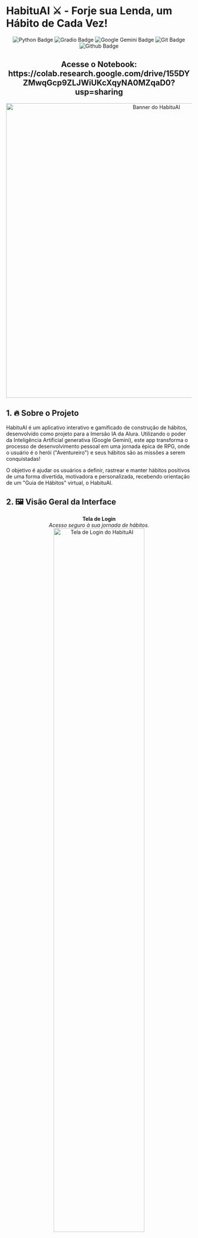 # HabituAI ⚔️ - Forje sua Lenda, um Hábito de Cada Vez!

<div align="center">
    <img alt="Python Badge" src="https://img.shields.io/badge/Python-3776AB?style=for-the-badge&logo=python&logoColor=white&labelColor=%231A1A1A">
    <img alt="Gradio Badge" src="https://img.shields.io/badge/Gradio-FF8C00?style=for-the-badge&logo=gradio&logoColor=white&labelColor=%231A1A1A">
    <img alt="Google Gemini Badge" src="https://img.shields.io/badge/Google%20Gemini-4285F4?style=for-the-badge&logo=google&logoColor=white&labelColor=%231A1A1A">
    <img alt="Git Badge" src="https://img.shields.io/badge/GIT-E44C30?style=for-the-badge&logo=git&logoColor=white&labelColor=%231A1A1A">
    <img alt="Github Badge" src="https://img.shields.io/badge/Github-181717?style=for-the-badge&logo=github&logoColor=white&labelColor=%231A1A1A">
  <h2>Acesse o Notebook: <br>https://colab.research.google.com/drive/155DYZMwqGcp9ZLJWiUKcXqyNA0MZqaD0?usp=sharing</h2>
</div>
<div align="center">
  <!-- Adicione um logo para o HabituAI se tiver, ou remova esta seção -->
  <!-- <img align="center" alt="HabituAI Logo" height="150px" width="150px" src="./path/to/your/habitai_logo.png"> -->
</div>
<div align="center">
  <img align="center" alt="Banner do HabituAI" height="auto" width="800" src="URL_DO_SEU_BANNER_AQUI_SE_TIVER.gif"> 
  <!-- Crie um banner legal para o HabituAI ou remova esta linha -->
</div>

## 1. 🔥 Sobre o Projeto

HabituAI é um aplicativo interativo e gamificado de construção de hábitos, desenvolvido como projeto para a Imersão IA da Alura. Utilizando o poder da Inteligência Artificial generativa (Google Gemini), este app transforma o processo de desenvolvimento pessoal em uma jornada épica de RPG, onde o usuário é o herói ("Aventureiro") e seus hábitos são as missões a serem conquistadas!

O objetivo é ajudar os usuários a definir, rastrear e manter hábitos positivos de uma forma divertida, motivadora e personalizada, recebendo orientação de um "Guia de Hábitos" virtual, o HabituAI.

## 2. 🖼️ Visão Geral da Interface

<p align="center">
  <strong>Tela de Login</strong><br>
  <em>Acesso seguro à sua jornada de hábitos.</em><br>
  <img width="70%" src="./src/login.jpeg" alt="Tela de Login do HabituAI">
</p>
<br>
<p align="center">
  <strong>Chat Interativo com HabituAI</strong><br>
  <em>Converse com seu guia para definir metas e receber missões.</em><br>
  <img width="70%" src="./src/chat.jpeg" alt="Interface de Chat com HabituAI">
</p>
<br>
<p align="center">
  <strong>Dashboard de Missões e Perfil</strong><br>
  <em>Acompanhe suas missões ativas, seu progresso (Nível, XP, Gold) e marque suas conquistas.</em><br>
  <img width="70%" src="./src/missoes.jpeg" alt="Dashboard de Missões e Perfil do Aventureiro">
</p>
<br>
<p align="center">
  <strong>Loja do Aventureiro (Vislumbre)</strong><br>
  <em>Um espaço para futuras recompensas e itens para sua jornada.</em><br>
  <img width="70%" src="./src/perfil.jpeg" alt="Aba da Loja do Aventureiro">
  <!-- Ajuste a legenda se 'perfil.jpeg' mostrar o perfil ou outro aspecto -->
</p>

## 3. ✨ Funcionalidades Implementadas (MVP)

*   **Login Simulado:** Acesso inicial com credenciais pré-definidas, exibindo o nome do aventureiro na interface principal.
*   **Chat Inteligente com HabituAI:**
    *   Interação conversacional para o usuário expressar seus objetivos e desafios relacionados a hábitos.
    *   A IA (HabituAI) faz perguntas contextuais para refinar o entendimento.
    *   Geração de planos de "Missões" (hábitos) personalizadas com base na conversa.
*   **Sistema de Missões Gamificadas:**
    *   Nomes temáticos para cada missão.
    *   Metas claras, frequência e recompensas (XP e Gold).
*   **Dashboard Interativo:**
    *   **Perfil do Aventureiro:** Exibição de Nível, XP e Gold.
    *   **Missões Ativas:** Lista de missões atuais com checkboxes para marcar conclusão (atualização em tempo real na sessão).
*   **Progressão e Gamificação:**
    *   Acúmulo de XP e Gold ao concluir missões.
    *   Avanço de Nível com base no XP.
*   **Interface Temática e Responsiva:**
    *   Desenvolvida com Gradio, com tema escuro e destaques em verde, otimizada para uma experiência de RPG.
*   **Loja do Aventureiro (Conceito Inicial):**
    *   Aba dedicada que introduz a ideia de futuras recompensas e formas de utilizar o XP e Gold.

## 4. 🚀 Tecnologias e Competências

*   **Linguagem:** Python
*   **Inteligência Artificial Generativa:**
    *   API Google Gemini (modelo `gemini-1.5-flash-latest`).
    *   **Engenharia de Prompts Avançada:** Persona da IA (HabituAI), instruções de sistema complexas para fluxo conversacional e geração de conteúdo estruturado.
*   **Interface de Usuário (UI):**
    *   **Gradio:** Criação de interface web interativa.
    *   Customização de Temas e CSS.
    *   Gerenciamento de Estado da UI (`gr.State`).
*   **Lógica de Aplicação:** Gamificação (XP, Gold, Níveis), parseamento de texto da IA.
*   **Gerenciamento de Estado:** Variáveis Python para estado da sessão (em memória).
*   **Ambiente:** Google Colab.
*   **Controle de Versão:** Git e GitHub.

## 5. 🎯 Objetivos do Projeto (Foco na Imersão IA)

*   **Utilidade:** Oferecer uma ferramenta engajadora para o desenvolvimento de hábitos.
*   **Criatividade:** Unir IA conversacional e gamificação de forma inovadora.
*   **Eficácia da IA:** Demonstrar a IA como um coach adaptável.
*   **Engenharia de Prompts:** Evidenciar a capacidade de elicitar comportamentos complexos e respostas estruturadas da IA.

## 6. 🛠️ Como Executar

1.  **Acesse o Notebook:** [Link para o HabituAI no Colab]((https://colab.research.google.com/drive/155DYZMwqGcp9ZLJWiUKcXqyNA0MZqaD0?usp=sharing))
2.  **API Key:** Configure sua `GOOGLE_API_KEY` nos "Secrets" do Colab (o nome do secret deve ser `GOOGLE_API_KEY`).
3.  **Execute as Células em Ordem:**
    *   **Célula 1:** Instalações e Configuração da API.
    *   **Célula 2:** Definições de Backend (Estado, Constantes, Funções IA, Gamificação).
    *   **Célula 3:** Definição e Lançamento da Interface Gradio.
4.  **Acesse o Link Público:** Gerado pela Célula 3.
5.  **Login:** Use as credenciais simuladas (ex: usuário `aventureiro`, senha `habito123`).
6.  **Interaja:** Converse com o HabituAI!

## 7. 🗺️ Roadmap de Evolução (Próximas Aventuras)

O HabituAI está apenas no começo de sua jornada! Eis o que planejamos para o futuro:

*   **🛡️ Contas de Aventureiro e Persistência de Dados:**
    *   Sistema de cadastro/login seguro.
    *   Banco de dados (SQLite/Firebase) para salvar progresso, missões e perfil.
*   **🛒 Loja do Aventureiro Completa:**
    *   Itens compráveis com Gold/XP (customizações, bônus).
    *   Recompensas por nível e conquistas.
*   **📈 Dashboard de Progresso Detalhado:**
    *   Gráficos visuais do progresso dos hábitos.
    *   Histórico de missões e recompensas.
*   **🔔 Lembretes Inteligentes:**
    *   Notificações para auxiliar na manutenção dos hábitos.
*   **🤝 Elementos Sociais (Opcional):**
    *   Guildas, desafios em grupo, compartilhamento de progresso.
*   **🧠 IA Aprimorada:**
    *   Memória de longo prazo para um coaching mais personalizado.
    *   Feedback proativo com base no desempenho.
*   **⚙️ Customização de Missões pelo Usuário:**
    *   Edição de missões sugeridas e criação de missões próprias.

## 8. 🤝 Contribuições

Este projeto foi desenvolvido por João Batista Ribeiro Neto como parte da Imersão IA da Alura. Feedback e sugestões são muito bem-vindos para enriquecer esta jornada!

*Desenvolvido com 🧠 e 🔥 por João Batista Ribeiro Neto*


Principais Mudanças e Adaptações:

Título e Badges: Ajustei o título e os badges de tecnologia para refletir as ferramentas usadas no HabituAI.

Logo e Banner: Adicionei placeholders para um logo e banner do HabituAI. Se você não tiver, pode remover essas seções.

Número de Seções: Reorganizei para seguir uma numeração mais padrão (Sobre, Visão Geral, Funcionalidades, Tecnologias, Objetivos, Como Executar, Roadmap, Contribuições).

Texto das Seções: Adaptei o conteúdo para descrever o HabituAI, suas funcionalidades, tecnologias e objetivos, mantendo o tom do exemplo que você forneceu.

Imagens: Mantive a estrutura de exibição das imagens com width="70%" e align="center" para uma boa visualização.

Roadmap: Usei o termo "Roadmap de Evolução" e mantive as ideias de funcionalidades futuras que discutimos.

Detalhes de Execução: Ajustei as instruções para corresponder à estrutura de células que estabelecemos (Célula 1, 2, 3).

Nome da API Key: No "Como Executar", mencionei para configurar o secret como GOOGLE_API_KEY (sem o sufixo _HABITOS, a menos que você tenha usado esse nome específico no seu Colab). Ajuste se necessário.

Credenciais de Login: Adicionei um exemplo no "Como Executar".

Direitos Autorais/Status: Removi as seções "Status do Projeto" e "Direitos Autorais" do exemplo do "Juba", pois são muito específicas daquele contexto de processo seletivo. Se você quiser adicionar uma seção de licença ou status, pode fazê-lo.

Espero que esta versão do README esteja mais alinhada com o que você precisa para o HabituAI!
